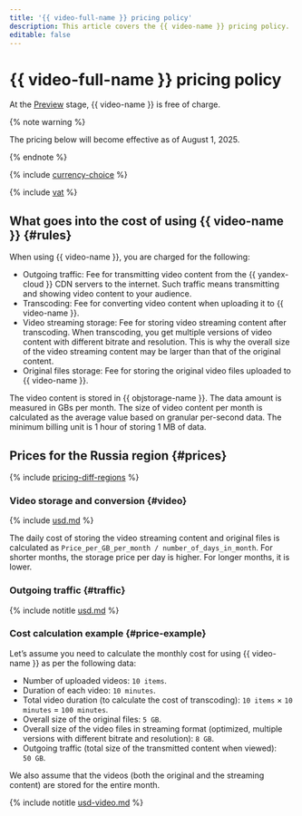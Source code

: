 ```yaml
---
title: '{{ video-full-name }} pricing policy'
description: This article covers the {{ video-name }} pricing policy.
editable: false
---
```


# {{ video-full-name }} pricing policy



At the [Preview](../overview/concepts/launch-stages.md) stage, {{ video-name }} is free of charge.

{% note warning %}

The pricing below will become effective as of August 1, 2025.

{% endnote %}

{% include [currency-choice](../_includes/pricing/currency-choice.md) %}

{% include [vat](../_includes/vat.md) %}

## What goes into the cost of using {{ video-name }} {#rules}

When using {{ video-name }}, you are charged for the following:

* Outgoing traffic: Fee for transmitting video content from the {{ yandex-cloud }} CDN servers to the internet. Such traffic means transmitting and showing video content to your audience.
* Transcoding: Fee for converting video content when uploading it to {{ video-name }}.
* Video streaming storage: Fee for storing video streaming content after transcoding. When transcoding, you get multiple versions of video content with different bitrate and resolution. This is why the overall size of the video streaming content may be larger than that of the original content.
* Original files storage: Fee for storing the original video files uploaded to {{ video-name }}.

The video content is stored in {{ objstorage-name }}. The data amount is measured in GBs per month. The size of video content per month is calculated as the average value based on granular per-second data. The minimum billing unit is 1 hour of storing 1 MB of data.

## Prices for the Russia region {#prices}

{% include [pricing-diff-regions](../_includes/pricing-diff-regions.md) %}

### Video storage and conversion {#video}



{% include [usd.md](../_pricing/video/usd.md) %}


The daily cost of storing the video streaming content and original files is calculated as `Price_per_GB_per_month / number_of_days_in_month`. For shorter months, the storage price per day is higher. For longer months, it is lower.

### Outgoing traffic {#traffic}



{% include notitle [usd.md](../_pricing/cdn/usd.md) %}


### Cost calculation example {#price-example}

Let’s assume you need to calculate the monthly cost for using {{ video-name }} as per the following data:

* Number of uploaded videos: `10 items`.
* Duration of each video: `10 minutes`.
* Total video duration (to calculate the cost of transcoding): `10 items` × `10 minutes` = `100 minutes`.
* Overall size of the original files: `5 GB`.
* Overall size of the video files in streaming format (optimized, multiple versions with different bitrate and resolution): `8 GB`.
* Outgoing traffic (total size of the transmitted content when viewed): `50 GB`.

We also assume that the videos (both the original and the streaming content) are stored for the entire month.



{% include notitle [usd-video.md](../_pricing_examples/video/usd-video.md) %}

